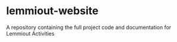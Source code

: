 # lemmiout-website
A repository containing the full project code and documentation for Lemmiout Activities
